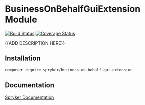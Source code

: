 # BusinessOnBehalfGuiExtension Module
[![Build Status](https://travis-ci.org/spryker/business-on-behalf-gui-extension.svg)](https://travis-ci.org/spryker/business-on-behalf-gui-extension)
[![Coverage Status](https://coveralls.io/repos/github/spryker/business-on-behalf-gui-extension/badge.svg)](https://coveralls.io/github/spryker/business-on-behalf-gui-extension)

{{ADD DESCRIPTION HERE}}

## Installation

```
composer require spryker/business-on-behalf-gui-extension
```

## Documentation

[Spryker Documentation](https://academy.spryker.com/developing_with_spryker/module_guide/modules.html)
